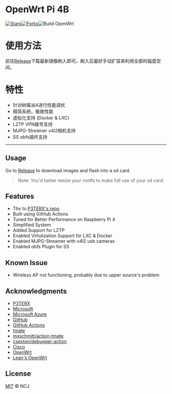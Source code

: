 # OpenWrt Pi 4B

[![Stars](https://img.shields.io/github/stars/iamNCJ/Openwrt-Pi4.svg?label=Stars&style=social)](https://github.com/iamNCJ/Openwrt-Pi4/stargazers)[![Forks](https://img.shields.io/github/forks/iamNCJ/Openwrt-Pi4.svg?label=Fork&style=social)](https://github.com/iamNCJ/Openwrt-Pi4/network/members)![Build OpenWrt](https://github.com/iamNCJ/Openwrt-Pi4/workflows/Build%20OpenWrt/badge.svg?branch=master)

# 使用方法

前往[Release](https://github.com/iamNCJ/Openwrt-Pi4/releases)下载最新镜像刷入即可。刷入后最好手动扩容来利用全部的磁盘空间。

# 特性

- 针对树莓派4进行性能调优
- 精简系统，极致性能
- 虚拟化支持 (Docker & LXC)
- L2TP VPN拨号支持
- MJPG-Streamer v4l2相机支持
- SS obfs插件支持

---

## Usage

Go to [Release](https://github.com/iamNCJ/Openwrt-Pi4/releases) to download images and flash into a sd card.

> Note: You'd better resize your rootfs to make full use of your sd card.

## Features

- Thx to [P3TERX's repo](https://github.com/P3TERX/Actions-OpenWrt)
- Built using GitHub Actions
- Tuned for Better Performance on Raspberry Pi 4
- Simplified System
- Added Support for L2TP
- Enabled Virtulization Support for LXC & Docker
- Enabled MJPG-Streamer with v4l2 usb cameras
- Enabled obfs Plugin for SS

## Known Issue

- Wireless AP not functioning, probably due to upper source's problem

## Acknowledgments

- [P3TERX](https://github.com/P3TERX)
- [Microsoft](https://www.microsoft.com)
- [Microsoft Azure](https://azure.microsoft.com)
- [GitHub](https://github.com)
- [GitHub Actions](https://github.com/features/actions)
- [tmate](https://github.com/tmate-io/tmate)
- [mxschmitt/action-tmate](https://github.com/mxschmitt/action-tmate)
- [csexton/debugger-action](https://github.com/csexton/debugger-action)
- [Cisco](https://www.cisco.com/)
- [OpenWrt](https://github.com/openwrt/openwrt)
- [Lean's OpenWrt](https://github.com/coolsnowwolf/lede)

## License

[MIT](https://github.com/iamNCJ/Openwrt-Pi4/blob/master/LICENSE) © NCJ
